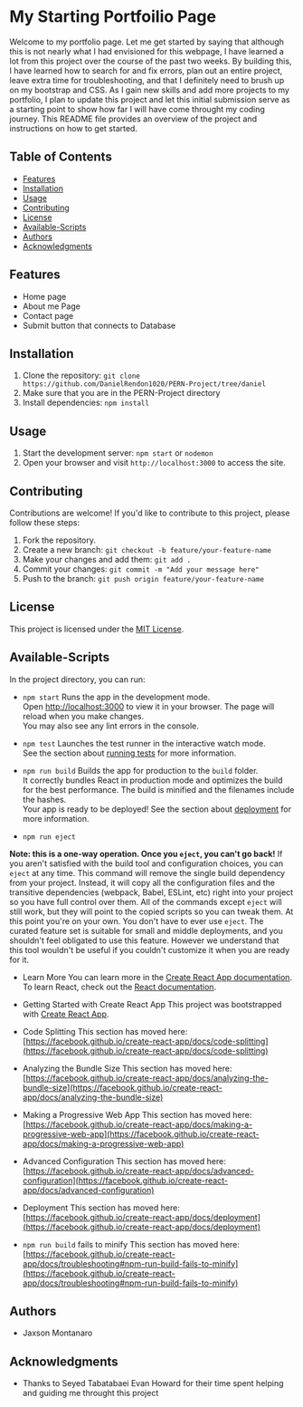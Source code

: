 # My Starting Portfoilio Page

Welcome to my portfolio page. Let me get started by saying that although this is not nearly what I had envisioned for this webpage, I have learned a lot from this project over the course of the past two weeks. By building this, I have learned how to search for and fix errors, plan out an entire project, leave extra time for troubleshooting, and that I definitely need to brush up on my bootstrap and CSS. As I gain new skills and add more projects to my portfolio, I plan to update this project and let this initial submission serve as a starting point to show how far I will have come throught my coding journey. This README file provides an overview of the project and instructions on how to get started.

## Table of Contents
- [Features](#features)
- [Installation](#installation)
- [Usage](#usage)
- [Contributing](#contributing)
- [License](#license)
- [Available-Scripts](#Available-Scripts)
- [Authors](Authors)
- [Acknowledgments](Acknowledgments)

## Features
- Home page
- About me Page
- Contact page
- Submit button that connects to Database

## Installation
1. Clone the repository: `git clone https://github.com/DanielRendon1020/PERN-Project/tree/daniel`
2. Make sure that you are in the PERN-Project directory
3. Install dependencies: `npm install`

## Usage
1. Start the development server: `npm start` or `nodemon`
2. Open your browser and visit `http://localhost:3000` to access the site.

## Contributing
Contributions are welcome! If you'd like to contribute to this project, please follow these steps:
1. Fork the repository.
2. Create a new branch: `git checkout -b feature/your-feature-name`
3. Make your changes and add them: `git add .`
4. Commit your changes: `git commit -m "Add your message here"`
5. Push to the branch: `git push origin feature/your-feature-name`

## License
This project is licensed under the [MIT License](LICENSE).

## Available-Scripts
In the project directory, you can run:

- `npm start`
Runs the app in the development mode.\
Open [http://localhost:3000](http://localhost:3000) to view it in your browser.
The page will reload when you make changes.\
You may also see any lint errors in the console.

- `npm test`
Launches the test runner in the interactive watch mode.\
See the section about [running tests](https://facebook.github.io/create-react-app/docs/running-tests) for more information.

- `npm run build`
Builds the app for production to the `build` folder.\
It correctly bundles React in production mode and optimizes the build for the best performance.
The build is minified and the filenames include the hashes.\
Your app is ready to be deployed!
See the section about [deployment](https://facebook.github.io/create-react-app/docs/deployment) for more information.

- `npm run eject`

**Note: this is a one-way operation. Once you `eject`, you can't go back!**
If you aren't satisfied with the build tool and configuration choices, you can `eject` at any time. This command will remove the single build dependency from your project.
Instead, it will copy all the configuration files and the transitive dependencies (webpack, Babel, ESLint, etc) right into your project so you have full control over them. All of the commands except `eject` will still work, but they will point to the copied scripts so you can tweak them. At this point you're on your own.
You don't have to ever use `eject`. The curated feature set is suitable for small and middle deployments, and you shouldn't feel obligated to use this feature. However we understand that this tool wouldn't be useful if you couldn't customize it when you are ready for it.

- Learn More
You can learn more in the [Create React App documentation](https://facebook.github.io/create-react-app/docs/getting-started).
To learn React, check out the [React documentation](https://reactjs.org/).

- Getting Started with Create React App
This project was bootstrapped with [Create React App](https://github.com/facebook/create-react-app).

- Code Splitting
This section has moved here: [https://facebook.github.io/create-react-app/docs/code-splitting](https://facebook.github.io/create-react-app/docs/code-splitting)

- Analyzing the Bundle Size
This section has moved here: [https://facebook.github.io/create-react-app/docs/analyzing-the-bundle-size](https://facebook.github.io/create-react-app/docs/analyzing-the-bundle-size)

- Making a Progressive Web App
This section has moved here: [https://facebook.github.io/create-react-app/docs/making-a-progressive-web-app](https://facebook.github.io/create-react-app/docs/making-a-progressive-web-app)

- Advanced Configuration
This section has moved here: [https://facebook.github.io/create-react-app/docs/advanced-configuration](https://facebook.github.io/create-react-app/docs/advanced-configuration)

- Deployment
This section has moved here: [https://facebook.github.io/create-react-app/docs/deployment](https://facebook.github.io/create-react-app/docs/deployment)

- `npm run build` fails to minify
This section has moved here: [https://facebook.github.io/create-react-app/docs/troubleshooting#npm-run-build-fails-to-minify](https://facebook.github.io/create-react-app/docs/troubleshooting#npm-run-build-fails-to-minify)

## Authors
- Jaxson Montanaro

## Acknowledgments
- Thanks to Seyed Tabatabaei Evan Howard for their time spent helping and guiding me throught this project